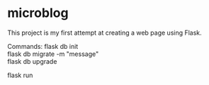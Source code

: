 # microblog
This project is my first attempt at creating a web page using Flask.

Commands:
flask db init <br>
flask db migrate -m "message" <br>
flask db upgrade <br>

flask run <br>
